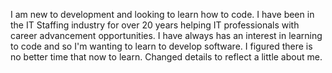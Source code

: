 I am new to development and looking to learn how to code.  I have been in the IT Staffing industry for over 20 years helping IT professionals with career advancement opportunities.  I have always has an interest in learning to code and so I'm wanting to learn to develop software.  I figured there is no better time that now to learn.
Changed details to reflect a little about me. 
